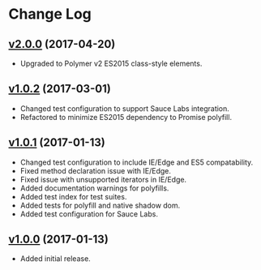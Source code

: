 # Change Log

## [v2.0.0](https://github.com/arsnebula/nebula-i18n/releases/tag/v2.0.0) (2017-04-20)

- Upgraded to Polymer v2 ES2015 class-style elements.

## [v1.0.2](https://github.com/arsnebula/nebula-i18n/releases/tag/v1.0.2) (2017-03-01)

- Changed test configuration to support Sauce Labs integration.
- Refactored to minimize ES2015 dependency to Promise polyfill.

## [v1.0.1](https://github.com/arsnebula/nebula-i18n/releases/tag/v1.0.1) (2017-01-13)

- Changed test configuration to include IE/Edge and ES5 compatability.
- Fixed method declaration issue with IE/Edge.
- Fixed issue with unsupported iterators in IE/Edge.
- Added documentation warnings for polyfills.
- Added test index for test suites.
- Added tests for polyfill and native shadow dom.
- Added test configuration for Sauce Labs.

## [v1.0.0](https://github.com/arsnebula/nebula-i18n/releases/tag/v1.0.0) (2017-01-13)

- Added initial release.